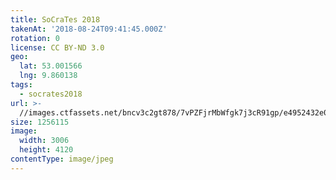 ```yaml
---
title: SoCraTes 2018
takenAt: '2018-08-24T09:41:45.000Z'
rotation: 0
license: CC BY-ND 3.0
geo:
  lat: 53.001566
  lng: 9.860138
tags:
  - socrates2018
url: >-
  //images.ctfassets.net/bncv3c2gt878/7vPZFjrMbWfgk7j3cR91gp/e4952432e033344f0eba88de3be67887/socrates-2018_44354351402_o
size: 1256115
image:
  width: 3006
  height: 4120
contentType: image/jpeg
---
```


